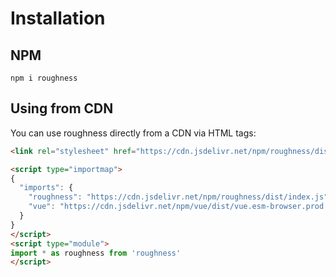 # Installation

## NPM

```shell
npm i roughness
```

## Using from CDN

You can use roughness directly from a CDN via HTML tags:

```html
<link rel="stylesheet" href="https://cdn.jsdelivr.net/npm/roughness/dist/style.css">

<script type="importmap">
{
  "imports": {
    "roughness": "https://cdn.jsdelivr.net/npm/roughness/dist/index.js",
    "vue": "https://cdn.jsdelivr.net/npm/vue/dist/vue.esm-browser.prod.js"
  }
}
</script>
<script type="module">
import * as roughness from 'roughness'
</script>
```
